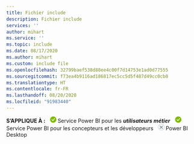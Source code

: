 ```yaml
---
title: Fichier include
description: Fichier include
services: ''
author: mihart
ms.service: ''
ms.topic: include
ms.date: 08/17/2020
ms.author: mihart
ms.custom: include file
ms.openlocfilehash: 32799baef538d88ee4c00f7d14753e1ad0d77555
ms.sourcegitcommit: f73ea4b9116ad186817ec5cc5d5f487d49cc0cb0
ms.translationtype: HT
ms.contentlocale: fr-FR
ms.lasthandoff: 08/20/2020
ms.locfileid: "91983440"
---
```

<Token>**S’APPLIQUE À :** ![oui](media/yes.png)Service Power BI pour les ***utilisateurs métier*** ![oui](media/yes.png)Service Power BI pour les concepteurs et les développeurs ![non](media/no.png)Power BI Desktop </Token>